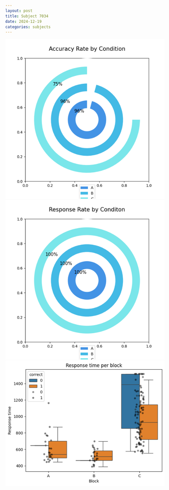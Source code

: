 ```yaml
---
layout: post
title: Subject 7034
date: 2024-12-19
categories: subjects
---
```


![](data/7034/run-2/7034_accuracy_rate.png)
![](data/7034/run-2/7034_response_rate.png)
![](data/7034/run-2/7034_rt.png)
